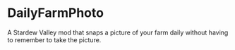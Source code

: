 # DailyFarmPhoto
A Stardew Valley mod that snaps a picture of your farm daily without having to remember to take the picture.
